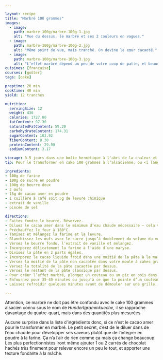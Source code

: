 ```yaml
---

layout: recipe
title: "Marbré 100 grammes"
images:
  - image:
    path: marbre-100g/marbre-100g-1.jpg
    alt: "Vue du dessus, le marbré et ses 2 couleurs en vagues."
  - image:
    path: marbre-100g/marbre-100g-2.jpg
    alt: "Même point de vue, mais tranché. On devine le cœur cacaoté."
  - image:
    path: marbre-100g/marbre-100g-3.jpg
    alt: "L’effet marbré dépend un peu de votre coup de patte, et beaucoup de la chance, mais on obtient un beau contraste cacao/vanille très visuel."
cuisines: [française]
courses: [goûter]
tags: [cake]

preptime: 20 min
cooktime: 40 min
yield: 12 tranches

nutrition:
  servingSize: 12
  weight: 436
  calories: 1727.80
  fatContent: 97.30
  saturatedFatContent: 59.20
  carbohydrateContent: 174.31
  sugarContent: 102.92
  fiberContent: 8.30
  proteinContent: 29.00
  sodiumContent: 3.17

storage: 3–5 jours dans une boîte hermétique à l'abri de la chaleur et de la lumière, 2–3 mois au congélateur.
tip: Pour le transformer en cake 100 grammes à l’alsacienne, ou <i lang="de">Hundertgrammkueche</i>, ajoutez 100g de poudre d’amande, et 1 œuf.

ingredients:
- 100g de farine
- 100g de sucre en poudre
- 100g de beurre doux
- 2 œufs
- 15g de cacao amer en poudre
- 1 cuillère à café soit 5g de levure chimique
- extrait de vanille
- pincée de sel 

directions:
- Faites fondre le beurre. Réservez.
- Diluez le cacao amer dans le minimum d’eau chaude nécessaire – cela va permettre de développer ses saveurs. Réservez. 
- Préchauffez le four à 180°C.
- Tamisez et mélangez la farine et la levure.
- Blanchissez les œufs avec le sucre jusqu’à doublement du volume du mélange. 
- Versez le beurre fondu, l’extrait de vanille et mélangez.
- Incorporez délicatement la farine à l’aide d’une maryse.
- Divisez la pâte en 2 parts égales.
- Incorporez le cacao liquide froid dans une moitié de la pâte à la maryse, en essayant de conserver le maximum de volume.
- Versez la moitié de la pâte non cacaotée dans votre moule à cakes graissé ou chemisé.
- Versez la totalité de la pâte cacaotée par dessus.
- Versez le restant de la pâte classique par dessus.
- Pour créer l’effet marbré, plongez un couteau ou un pic en bois dans la pâte et faites un aller-retour au centre, sur toute la longueur.
- Enfournez pour 35–40 minutes ou jusqu’à ce que la pointe d’un couteau ressorte sèche. 
- Laissez refroidir quelques minutes avant de démouler sur une grille.

---
```


Attention, ce marbré ne doit pas être confondu avec le cake 100 grammes alsacien connu sous le nom de <i lang="de">Hundertgrammkueche</i>, il se rapproche davantage du quatre-quart, mais dans des quantités plus mesurées.

Aucune surprise dans la liste d’ingrédients donc, si ce n’est le cacao amer pour le transformer en marbré. Le petit secret, c’est de le diluer dans de l’eau chaude pour développer ses saveurs plutôt que de l’intégrer en poudre à la farine. Ça n’a l’air de rien comme ça mais ça change beaucoup. Les plus perfectionnistes iront même ajouter 1 ou 2 carrés de chocolat hachés très finement pour relever encore un peu le tout, et apporter une texture fondante à la mâche.
